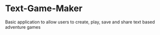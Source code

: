 # Text-Game-Maker
Basic application to allow users to create, play, save and share text based adventure games
